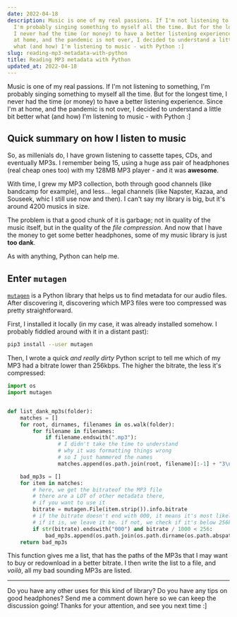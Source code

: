 ```yaml
---
date: 2022-04-18
description: Music is one of my real passions. If I'm not listening to something,
  I'm probably singing something to myself all the time. But for the longest time,
  I never had the time (or money) to have a better listening experience. Since I'm
  at home, and the pandemic is not over, I decided to understand a little bit better
  what (and how) I'm listening to music - with Python :]
slug: reading-mp3-metadata-with-python
title: Reading MP3 metadata with Python
updated_at: 2022-04-18
---
```

   
Music is one of my real passions. If I'm not listening to something, I'm probably singing something to myself all the time. But for the longest time, I never had the time (or money) to have a better listening experience. Since I'm at home, and the pandemic is not over, I decided to understand a little bit better what (and how) I'm listening to music - with Python :]   
   
## Quick summary on how I listen to music    
   
So, as millenials do, I have grown listening to cassette tapes, CDs, and eventually MP3s. I remember being 15, using a huge ass pair of headphones (real cheap ones too) with my 128MB MP3 player - and it was **awesome**.   
   
With time, I grew my MP3 collection, both through good channels (like bandcamp for example), and less... legal channels (like Napster, Kazaa, and Souseek, whic I still use now and then). I can't say my library is big, but it's around 4200 musics in size.   
   
The problem is that a good chunk of it is garbage; not in quality of the music itself, but in the quality of the *file compression*. And now that I have the money to get some better headphones, some of my music library is just **too dank**.   
   
As with anything, Python can help me.   
   
## Enter `mutagen`   
   
[`mutagen`](https://mutagen.readthedocs.io/en/latest/) is a Python library that helps us to find metadata for our audio files. After discovering it, discovering which MP3 files were too compressed was pretty straightforward.   
   
First, I installed it locally (in my case, it was already installed somehow. I probably fiddled around with it in a distant past):   
   
```sh
pip3 install --user mutagen
```
   
   
Then, I wrote a quick *and really dirty* Python script to tell me which of my MP3 had a bitrate lower than 256kbps. The higher the bitrate, the less it's compressed:   
   
```python
import os
import mutagen


def list_dank_mp3s(folder):
    matches = []
    for root, dirnames, filenames in os.walk(folder):
        for filename in filenames:
            if filename.endswith(".mp3"):
                # I didn't take the time to understand 
                # why it was formatting things wrong
                # so I just hammered the names
                matches.append(os.path.join(root, filename)[:-1] + "3\n")

    bad_mp3s = []
    for item in matches:
        # here, we get the bitrateof the MP3 file
        # there are a LOT of other metadata there,
        # if you want to use it
        bitrate = mutagen.File(item.strip()).info.bitrate
        # if the bitrate doesn't end with 000, it means it's most likely variable
        # if it is, we leave it be. if not, we check if it's below 256kbps
        if str(bitrate).endswith("000") and bitrate / 1000 < 256:
            bad_mp3s.append(os.path.join(os.path.dirname(os.path.abspath(__file__)), item))
    return bad_mp3s
```
   
   
This function gives me a list, that has the paths of the MP3s that I may want to buy or redownload in a better bitrate. I then write the list to a file, and *voilà*, all my bad sounding MP3s are listed.   
   
   
---   
   
Do you have any other uses for this kind of library? Do you have any tips on good headphones? Send me a comment down here so we can keep the discussion going! Thanks for your attention, and see you next time :]